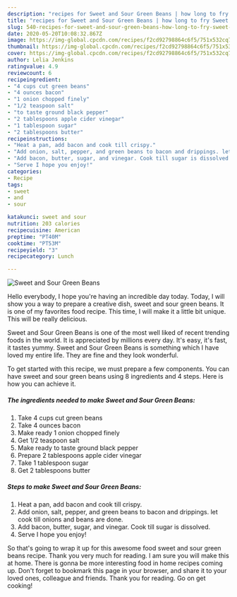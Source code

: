 ```yaml
---
description: "recipes for Sweet and Sour Green Beans | how long to fry Sweet and Sour Green Beans"
title: "recipes for Sweet and Sour Green Beans | how long to fry Sweet and Sour Green Beans"
slug: 540-recipes-for-sweet-and-sour-green-beans-how-long-to-fry-sweet-and-sour-green-beans
date: 2020-05-20T10:08:32.867Z
image: https://img-global.cpcdn.com/recipes/f2cd92798864c6f5/751x532cq70/sweet-and-sour-green-beans-recipe-main-photo.jpg
thumbnail: https://img-global.cpcdn.com/recipes/f2cd92798864c6f5/751x532cq70/sweet-and-sour-green-beans-recipe-main-photo.jpg
cover: https://img-global.cpcdn.com/recipes/f2cd92798864c6f5/751x532cq70/sweet-and-sour-green-beans-recipe-main-photo.jpg
author: Lelia Jenkins
ratingvalue: 4.9
reviewcount: 6
recipeingredient:
- "4 cups cut green beans"
- "4 ounces bacon"
- "1 onion chopped finely"
- "1/2 teaspoon salt"
- "to taste ground black pepper"
- "2 tablespoons apple cider vinegar"
- "1 tablespoon sugar"
- "2 tablespoons butter"
recipeinstructions:
- "Heat a pan, add bacon and cook till crispy."
- "Add onion, salt, pepper, and green beans to bacon and drippings. let cook till onions and beans are done."
- "Add bacon, butter, sugar, and vinegar. Cook till sugar is dissolved."
- "Serve I hope you enjoy!"
categories:
- Recipe
tags:
- sweet
- and
- sour

katakunci: sweet and sour 
nutrition: 203 calories
recipecuisine: American
preptime: "PT40M"
cooktime: "PT53M"
recipeyield: "3"
recipecategory: Lunch

---
```



![Sweet and Sour Green Beans](https://img-global.cpcdn.com/recipes/f2cd92798864c6f5/751x532cq70/sweet-and-sour-green-beans-recipe-main-photo.jpg)

Hello everybody, I hope you're having an incredible day today. Today, I will show you a way to prepare a creative dish, sweet and sour green beans. It is one of my favorites food recipe. This time, I will make it a little bit unique. This will be really delicious.

Sweet and Sour Green Beans is one of the most well liked of recent trending foods in the world. It is appreciated by millions every day. It's easy, it's fast, it tastes yummy. Sweet and Sour Green Beans is something which I have loved my entire life. They are fine and they look wonderful.




To get started with this recipe, we must prepare a few components. You can have sweet and sour green beans using 8 ingredients and 4 steps. Here is how you can achieve it.

<!--inarticleads1-->

##### The ingredients needed to make Sweet and Sour Green Beans:

1. Take 4 cups cut green beans
1. Take 4 ounces bacon
1. Make ready 1 onion chopped finely
1. Get 1/2 teaspoon salt
1. Make ready to taste ground black pepper
1. Prepare 2 tablespoons apple cider vinegar
1. Take 1 tablespoon sugar
1. Get 2 tablespoons butter




<!--inarticleads2-->

##### Steps to make Sweet and Sour Green Beans:

1. Heat a pan, add bacon and cook till crispy.
1. Add onion, salt, pepper, and green beans to bacon and drippings. let cook till onions and beans are done.
1. Add bacon, butter, sugar, and vinegar. Cook till sugar is dissolved.
1. Serve I hope you enjoy!




So that's going to wrap it up for this awesome food sweet and sour green beans recipe. Thank you very much for reading. I am sure you will make this at home. There is gonna be more interesting food in home recipes coming up. Don't forget to bookmark this page in your browser, and share it to your loved ones, colleague and friends. Thank you for reading. Go on get cooking!
